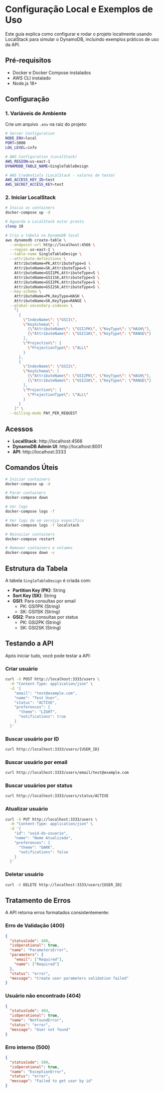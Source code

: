 # Configuração Local e Exemplos de Uso

Este guia explica como configurar e rodar o projeto localmente usando LocalStack para simular o DynamoDB, incluindo exemplos práticos de uso da API.

## Pré-requisitos

- Docker e Docker Compose instalados
- AWS CLI instalado
- Node.js 18+

## Configuração

### 1. Variáveis de Ambiente

Crie um arquivo `.env` na raiz do projeto:

```bash
# Server Configuration
NODE_ENV=local
PORT=3000
LOG_LEVEL=info

# AWS Configuration (LocalStack)
AWS_REGION=us-east-1
DYNAMODB_TABLE_NAME=SingleTableDesign

# AWS Credentials (LocalStack - valores de teste)
AWS_ACCESS_KEY_ID=test
AWS_SECRET_ACCESS_KEY=test
```

### 2. Iniciar LocalStack

```bash
# Inicia os containers
docker-compose up -d

# Aguarda o LocalStack estar pronto
sleep 10

# Cria a tabela no DynamoDB local
aws dynamodb create-table \
  --endpoint-url http://localhost:4566 \
  --region us-east-1 \
  --table-name SingleTableDesign \
  --attribute-definitions \
    AttributeName=PK,AttributeType=S \
    AttributeName=SK,AttributeType=S \
    AttributeName=GSI1PK,AttributeType=S \
    AttributeName=GSI1SK,AttributeType=S \
    AttributeName=GSI2PK,AttributeType=S \
    AttributeName=GSI2SK,AttributeType=S \
  --key-schema \
    AttributeName=PK,KeyType=HASH \
    AttributeName=SK,KeyType=RANGE \
  --global-secondary-indexes \
    "[
      {
        \"IndexName\": \"GSI1\",
        \"KeySchema\": [
          {\"AttributeName\": \"GSI1PK\", \"KeyType\": \"HASH\"},
          {\"AttributeName\": \"GSI1SK\", \"KeyType\": \"RANGE\"}
        ],
        \"Projection\": {
          \"ProjectionType\": \"ALL\"
        }
      },
      {
        \"IndexName\": \"GSI2\",
        \"KeySchema\": [
          {\"AttributeName\": \"GSI2PK\", \"KeyType\": \"HASH\"},
          {\"AttributeName\": \"GSI2SK\", \"KeyType\": \"RANGE\"}
        ],
        \"Projection\": {
          \"ProjectionType\": \"ALL\"
        }
      }
    ]" \
  --billing-mode PAY_PER_REQUEST
```

## Acessos

- **LocalStack**: http://localhost:4566
- **DynamoDB Admin UI**: http://localhost:8001
- **API**: http://localhost:3333

## Comandos Úteis

```bash
# Iniciar containers
docker-compose up -d

# Parar containers
docker-compose down

# Ver logs
docker-compose logs -f

# Ver logs de um serviço específico
docker-compose logs -f localstack

# Reiniciar containers
docker-compose restart

# Remover containers e volumes
docker-compose down -v
```

## Estrutura da Tabela

A tabela `SingleTableDesign` é criada com:

- **Partition Key (PK)**: String
- **Sort Key (SK)**: String
- **GSI1**: Para consultas por email
  - PK: GSI1PK (String)
  - SK: GSI1SK (String)
- **GSI2**: Para consultas por status
  - PK: GSI2PK (String)
  - SK: GSI2SK (String)

## Testando a API

Após iniciar tudo, você pode testar a API:

### Criar usuário

```bash
curl -X POST http://localhost:3333/users \
  -H "Content-Type: application/json" \
  -d '{
    "email": "test@example.com",
    "name": "Test User",
    "status": "ACTIVE",
    "preferences": {
      "theme": "LIGHT",
      "notifications": true
    }
  }'
```

### Buscar usuário por ID

```bash
curl http://localhost:3333/users/{USER_ID}
```

### Buscar usuário por email

```bash
curl http://localhost:3333/users/email/test@example.com
```

### Buscar usuários por status

```bash
curl http://localhost:3333/users/status/ACTIVE
```

### Atualizar usuário

```bash
curl -X PUT http://localhost:3333/users \
  -H "Content-Type: application/json" \
  -d '{
    "id": "uuid-do-usuario",
    "name": "Nome Atualizado",
    "preferences": {
      "theme": "DARK",
      "notifications": false
    }
  }'
```

### Deletar usuário

```bash
curl -X DELETE http://localhost:3333/users/{USER_ID}
```

## Tratamento de Erros

A API retorna erros formatados consistentemente:

### Erro de Validação (400)

```json
{
  "statusCode": 400,
  "isOperational": true,
  "name": "ParametersError",
  "parameters": {
    "email": ["Required"],
    "name": ["Required"]
  },
  "status": "error",
  "message": "Create user parameters validation failed"
}
```

### Usuário não encontrado (404)

```json
{
  "statusCode": 404,
  "isOperational": true,
  "name": "NotFoundError",
  "status": "error",
  "message": "User not found"
}
```

### Erro interno (500)

```json
{
  "statusCode": 500,
  "isOperational": true,
  "name": "ExceptionError",
  "status": "error",
  "message": "Failed to get user by id"
}
```
